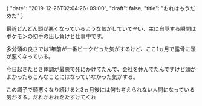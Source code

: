 {
   "date": "2019-12-26T02:04:26+09:00",
   "draft": false,
   "title": "おれはもうだめだ"
}

最近どんどん頭が悪くなっているような気がしていて辛い、主に自覚する瞬間はポケモンの初手の出し負けと仕事中です。

多分頭の良さでは1年前が一番ピークだった気がするけど、ここ1ヵ月で露骨に頭が悪くなっている。

今日起きたとき体調が最悪で死にかけてたんで、会社を休んでたんですけど頭がよかったらこんなことにはなっていなかった気がする。

この調子で頭悪くなり続けると3ヵ月後には何も考えられない人間になっている気がする。だれかおれをたすけてくれ

